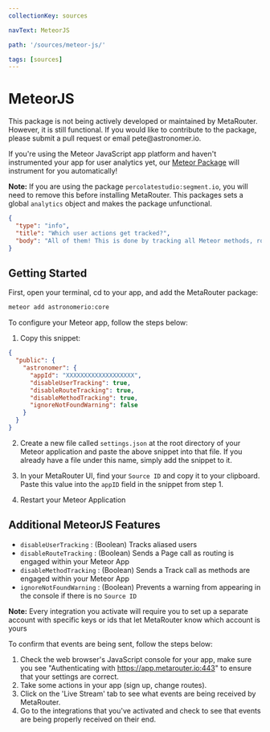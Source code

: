 ```yaml
---
collectionKey: sources

navText: MeteorJS

path: '/sources/meteor-js/'

tags: [sources]
---
```


# MeteorJS

<div class="warning">
This package is not being actively developed or maintained by MetaRouter. However, it is still functional. If you would like to contribute to the package, please submit a pull request or email pete@astronomer.io.
</div>

If you're using the Meteor JavaScript app platform and haven't instrumented your app for user analytics yet, our [Meteor Package](https://atmospherejs.com/astronomerio/core) will instrument for you automatically!

**Note:** If you are using the package `percolatestudio:segment.io`, you will need to remove this before installing MetaRouter. This packages sets a global `analytics` object and makes the package unfunctional.

```json
{
  "type": "info",
  "title": "Which user actions get tracked?",
  "body": "All of them! This is done by tracking all Meteor methods, route changes (flow-router and iron-router), and insertions into minimongo."
}
```

## Getting Started

First, open your terminal, cd to your app, and add the MetaRouter package:

```bash
meteor add astronomerio:core
```

To configure your Meteor app, follow the steps below:

1. Copy this snippet:

```json
{
  "public": {
    "astronomer": {
      "appId": "XXXXXXXXXXXXXXXXXXX",
      "disableUserTracking": true,
      "disableRouteTracking": true,
      "disableMethodTracking": true,
      "ignoreNotFoundWarning": false
    }
  }
}
```

2. Create a new file called `settings.json` at the root directory of your Meteor application and paste the above snippet into that file. If you already have a file under this name, simply add the snippet to it.

3. In your MetaRouter UI, find your `Source ID` and copy it to your clipboard. Paste this value into the `appID` field in the snippet from step 1.

4. Restart your Meteor Application

## Additional MeteorJS Features

- `disableUserTracking` : (Boolean) Tracks aliased users
- `disableRouteTracking` : (Boolean) Sends a Page call as routing is engaged within your Meteor App
- `disableMethodTracking` : (Boolean) Sends a Track call as methods are engaged within your Meteor App
- `ignoreNotFoundWarning` : (Boolean) Prevents a warning from appearing in the console if there is no `Source ID`

**Note:** Every integration you activate will require you to set up a separate account with specific keys or ids that let MetaRouter know which account is yours

To confirm that events are being sent, follow the steps below:

1. Check the web browser's JavaScript console for your app, make sure you see "Authenticating with https://app.metarouter.io:443" to ensure that your settings are correct.
2. Take some actions in your app (sign up, change routes).
3. Click on the 'Live Stream' tab to see what events are being received by MetaRouter.
4. Go to the integrations that you've activated and check to see that events are being properly received on their end.
